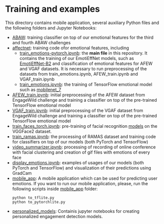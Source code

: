 # Training and examples

This directory contains mobile application, several auxiliary Python files and the following folders and Jupyter Notebooks:
- [ABAW](ABAW): training classifier on top of our emotional features for the third and fourth ABAW challenges
- [affectnet](affectnet): training code ofor emotional features, including
    - [train_emotions-pytorch.ipynb](affectnet/train_emotions-pytorch.ipynb): the **main file** in this repository. It contains the training of our EmotiEffNet models, such as [EmotiEffNet-B2](../models/affectnet_emotions/enet_b2_8_best.pt) and classification of emotional features for AFEW and VGAF datasets. It is necessary to run preprocessing of the datasets from train_emotions.ipynb, AFEW_train.ipynb and VGAF_train.ipynb
    - [train_emotions.ipynb](affectnet/train_emotions.ipynb): the training of TensorFlow emotional model such as [mobilenet_7](../models/affectnet_emotions/mobilenet_7.h5)
- [AFEW_train.ipynb](AFEW_train.ipynb): initial preprocessing of the AFEW dataset from EngageWild challenge and training a classifier on top of the pre-trained TensorFlow emotional model
- [VGAF_train.ipynb](VGAF_train.ipynb): initial preprocessing of the VGAF dataset from EngageWild challenge and training a classifier on top of the pre-trained TensorFlow emotional model
- [train_faces_torch.ipynb](train_faces_torch.ipynb): pre-training of facial recognition [models](../models/pretrained_faces) on the VGGFace2 dataset.
- [train_ramas.ipynb](train_ramas.ipynb): the processing of RAMAS dataset and training code for classifiers on top of our models (both PyTorch and TensorFlow)
- [video_summarizer.ipynb](video_summarizer.ipynb): processing of recording of online conference with facial clustering and creation of gif files with emotions of every face
- [display_emotions.ipynb](display_emotions.ipynb): examples of usages of our models (both PyTorch and TensorFlow) and visualization of their predictions using GradCam
- [mobile_app](mobile_app): A mobile application which can be used for predicting user emotions.
  If you want to run our mobile application, please, run the following scripts inside [mobile_app](mobile_app) folder:
  ```
  python to_tflite.py
  python to_pytorchlite.py
  ```
- [personalized_models](personalized_models): Containis jupyter notebooks for creating personalized engagement detection models.
